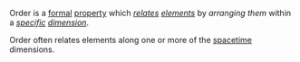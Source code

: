 Order is a [formal](https://github.com/gcassel/Modular-Organization-Terminology/blob/master/terms/form.md) [property](https://github.com/gcassel/Modular-Organization-Terminology/blob/master/terms/property.md) which *[relates](https://github.com/gcassel/Modular-Organization-Terminology/blob/master/terms/relationship.md) [elements](https://github.com/gcassel/Modular-Organization-Terminology/blob/master/terms/element.md)* by *arranging them* within a *[specific](https://github.com/gcassel/Modular-Organization-Terminology/blob/master/terms/specific.md) [dimension](https://github.com/gcassel/Modular-Organization-Terminology/blob/master/terms/dimension.md)*.

Order often relates elements along one or more of the [spacetime](https://github.com/gcassel/Modular-Organization-Terminology/blob/master/terms/spacetime.md) dimensions.
